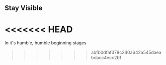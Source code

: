 ## Stay Visible

<<<<<<< HEAD
=======
In it's humble, humble beginning stages
>>>>>>> abfb0dfaf378c240a642a545daeabdacc4ecc2b1

